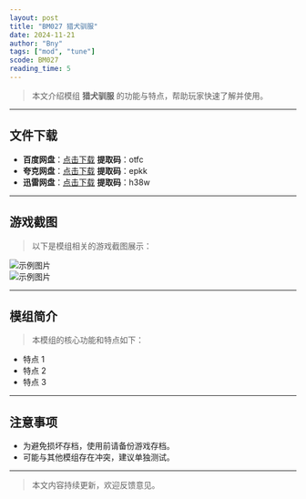 ```yaml
---
layout: post
title: "BM027 猎犬驯服"
date: 2024-11-21
author: "Bny"
tags: ["mod", "tune"]
scode: BM027
reading_time: 5
---
```


> 本文介绍模组 **猎犬驯服** 的功能与特点，帮助玩家快速了解并使用。

---





## 文件下载
- **百度网盘**：[点击下载](https://pan.baidu.com/s/1pcxDzK06czom7huJZK-Q7A?pwd=otfc)  **提取码**：otfc  
- **夸克网盘**：[点击下载](https://pan.quark.cn/s/1c3f234b91d6?pwd=epkk)  **提取码**：epkk  
- **迅雷网盘**：[点击下载](https://pan.xunlei.com/s/VOCCb__VIeXK2RN4MTAx7NLZA1?pwd=h38w)  **提取码**：h38w  

---

## 游戏截图
> 以下是模组相关的游戏截图展示：

![示例图片](https://example.com/screenshot1.jpg)  
![示例图片](https://example.com/screenshot2.jpg)

---

## 模组简介
> 本模组的核心功能和特点如下：
- 特点 1
- 特点 2
- 特点 3

---

## 注意事项
- 为避免损坏存档，使用前请备份游戏存档。
- 可能与其他模组存在冲突，建议单独测试。

---

> 本文内容持续更新，欢迎反馈意见。
